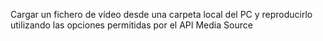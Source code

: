 Cargar un fichero de vídeo desde una carpeta local del PC y reproducirlo 
utilizando las opciones permitidas por el API Media Source

